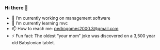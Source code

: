 ### Hi there 👋


- 🔭 I’m currently working on management software
- 🌱 I’m currently learning mvc 
- 📫 How to reach me: pedrogomes2000.3@gmail.com
- ⚡ Fun fact: The oldest “your mom” joke was discovered on a 3,500 year old Babylonian tablet.
<!--- 👯 I’m looking to collaborate on ...
- 🤔 I’m looking for help with ...
- 💬 Ask me about ...-->
